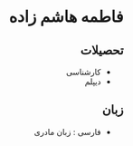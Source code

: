 <div dir="rtl">
  
#  فاطمه هاشم زاده

## تحصیلات
- کارشناسی
- دیپلم


## زبان
- فارسی : زبان مادری

</div>
